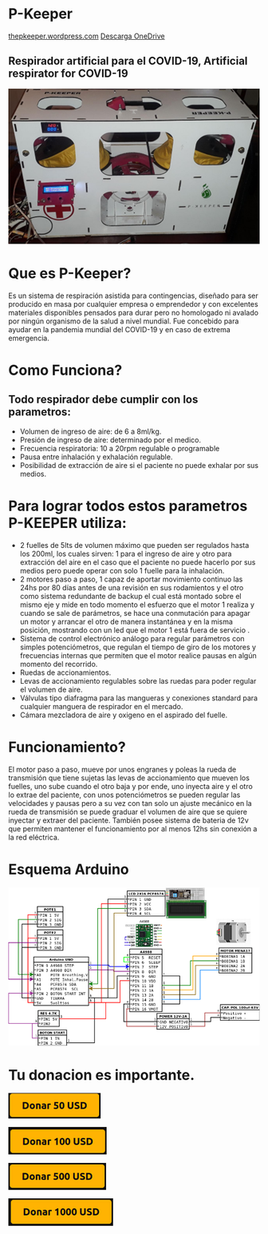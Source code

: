 # P-Keeper
[thepkeeper.wordpress.com](https://thepkeeper.wordpress.com/)
[Descarga OneDrive](https://onedrive.live.com/?cid=d52501074a44db40&id=D52501074A44DB40%211425&authkey=!ACjRxlZXIObkq4Y)
## Respirador artificial para el COVID-19, Artificial respirator for COVID-19

![](images/pkeeper1.jpeg)

# Que es P-Keeper?

Es un sistema de respiración asistida para contingencias, diseñado para ser producido en masa por cualquier empresa o emprendedor y con excelentes materiales disponibles pensados para durar pero no homologado ni avalado por ningún organismo de la salud a nivel mundial. Fue concebido para ayudar en la pandemia mundial del COVID-19 y en caso de extrema emergencia.

# Como Funciona?
## Todo respirador debe cumplir con los parametros:

- Volumen de ingreso de aire: de 6 a 8ml/kg.
- Presión de ingreso de aire: determinado por el medico.
- Frecuencia respiratoria: 10 a 20rpm regulable o programable
- Pausa entre inhalación y exhalación regulable.
- Posibilidad de extracción de aire si el paciente no puede exhalar por sus medios.

# Para lograr todos estos parametros P-KEEPER utiliza:

- 2 fuelles de 5lts de volumen máximo que pueden ser regulados hasta los 200ml, los cuales sirven: 1 para el ingreso de aire y otro para extracción del aire en el caso que el paciente no puede hacerlo por sus medios pero puede operar con solo 1 fuelle para la inhalación.
- 2 motores paso a paso, 1 capaz de aportar movimiento continuo las 24hs por 80 días antes de una revisión en sus rodamientos y el otro como sistema redundante de backup el cual está montado sobre el mismo eje y mide en todo momento el esfuerzo que el motor 1 realiza y cuando se sale de parámetros, se hace una conmutación para apagar un motor y arrancar el otro de manera instantánea y en la misma posición, mostrando con un led que el motor 1 está fuera de servicio .
- Sistema de control electrónico análogo para regular parámetros con simples potenciómetros, que regulan el tiempo de giro de los motores y frecuencias internas que permiten que el motor realice pausas en algún momento del recorrido.
- Ruedas de accionamientos.
- Levas de accionamiento regulables sobre las ruedas para poder regular el volumen de aire.
- Válvulas tipo diafragma para las mangueras y conexiones standard para cualquier manguera de respirador en el mercado.
- Cámara mezcladora de aire y oxigeno en el aspirado del fuelle.

# Funcionamiento?

El motor paso a paso, mueve por unos engranes y poleas la rueda de transmisión que tiene sujetas las levas de accionamiento que mueven los fuelles, uno sube cuando el otro baja y por ende, uno inyecta aire y el otro lo extrae del paciente, con unos potenciómetros se pueden regular las velocidades y pausas pero a su vez con tan solo un ajuste mecánico en la rueda de transmisión se puede graduar el volumen de aire que se quiere inyectar y extraer del paciente. También posee sistema de bateria de 12v que permiten mantener el funcionamiento por al menos 12hs sin conexión a la red eléctrica.

# Esquema Arduino

![](schematic.png)

# Tu donacion es importante.

[![MP 50 Donate Button](images/donar50.png)](https://www.mercadopago.com.ar/checkout/v1/redirect?pref_id=51834467-b68b30ba-cf1f-4a6f-ab7c-61168bebfa8b)

[![MP 100 Donate Button](images/donar100.png)](https://www.mercadopago.com.ar/checkout/v1/redirect?pref_id=51834467-e1bbad45-b30b-48c3-a3cd-1f066ffff9e0)

[![MP 500 Donate Button](images/donar500.png)](https://www.mercadopago.com.ar/checkout/v1/redirect?pref_id=51834467-1f20acdd-35a0-4b01-af16-70227fb802b1)

[![MP 1000 Donate Button](images/donar1000.png)](https://www.mercadopago.com.ar/checkout/v1/redirect?pref_id=51834467-9a8c5bf6-71cb-4cd0-aa24-7966df1e3508)

